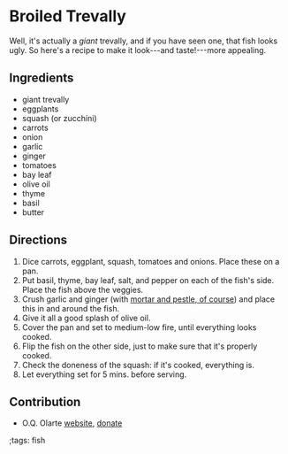# Broiled Trevally

Well, it's actually a *giant* trevally, and if you have seen one, that fish looks ugly.
So here's a recipe to make it look---and taste!---more appealing.

## Ingredients
- giant trevally
- eggplants
- squash (or zucchini)
- carrots
- onion
- garlic
- ginger
- tomatoes
- bay leaf
- olive oil
- thyme
- basil
- butter

## Directions
1. Dice carrots, eggplant, squash, tomatoes and onions. Place these on a pan.
2. Put basil, thyme, bay leaf, salt, and pepper on each of the fish's side. Place the fish above the veggies.
3. Crush garlic and ginger (with [mortar and pestle, of course](mortar-and-pestle.html)) and place this in and around the fish.
4. Give it all a good splash of olive oil.
5. Cover the pan and set to medium-low fire, until everything looks cooked.
6. Flip the fish on the other side, just to make sure that it's properly cooked.
7. Check the doneness of the squash: if it's cooked, everything is.
8. Let everything set for 5 mins. before serving.

## Contribution
- O.Q. Olarte [website](https://oqolarte.github.io), [donate](https://oqolarte.github.io/support)

;tags: fish
